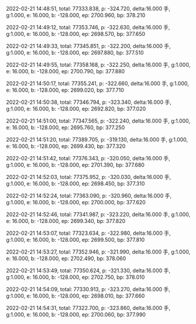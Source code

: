 2022-02-21 14:48:51, total: 77333.838, p: -324.720, delta:16.000 手, g:1.000, e: 16.000, b: -128.000, ep: 2700.960, bp: 378.210

2022-02-21 14:49:12, total: 77353.746, p: -322.630, delta:16.000 手, g:1.000, e: 16.000, b: -128.000, ep: 2698.570, bp: 377.650

2022-02-21 14:49:33, total: 77345.851, p: -322.200, delta:16.000 手, g:1.000, e: 16.000, b: -128.000, ep: 2697.880, bp: 377.510

2022-02-21 14:49:55, total: 77358.168, p: -322.250, delta:16.000 手, g:1.000, e: 16.000, b: -128.000, ep: 2700.790, bp: 377.880

2022-02-21 14:50:17, total: 77355.241, p: -322.660, delta:16.000 手, g:1.000, e: 16.000, b: -128.000, ep: 2699.020, bp: 377.710

2022-02-21 14:50:38, total: 77346.794, p: -323.340, delta:16.000 手, g:1.000, e: 16.000, b: -128.000, ep: 2692.820, bp: 377.020

2022-02-21 14:51:00, total: 77347.565, p: -322.240, delta:16.000 手, g:1.000, e: 16.000, b: -128.000, ep: 2695.760, bp: 377.250

2022-02-21 14:51:20, total: 77389.705, p: -319.130, delta:16.000 手, g:1.000, e: 16.000, b: -128.000, ep: 2699.430, bp: 377.320

2022-02-21 14:51:42, total: 77376.343, p: -320.050, delta:16.000 手, g:1.000, e: 16.000, b: -128.000, ep: 2701.390, bp: 377.680

2022-02-21 14:52:03, total: 77375.952, p: -320.030, delta:16.000 手, g:1.000, e: 16.000, b: -128.000, ep: 2698.450, bp: 377.310

2022-02-21 14:52:24, total: 77363.090, p: -320.960, delta:16.000 手, g:1.000, e: 16.000, b: -128.000, ep: 2700.000, bp: 377.620

2022-02-21 14:52:46, total: 77341.987, p: -323.220, delta:16.000 手, g:1.000, e: 16.000, b: -128.000, ep: 2699.340, bp: 377.820

2022-02-21 14:53:07, total: 77323.634, p: -322.980, delta:16.000 手, g:1.000, e: 16.000, b: -128.000, ep: 2699.500, bp: 377.810

2022-02-21 14:53:27, total: 77352.946, p: -321.990, delta:16.000 手, g:1.000, e: 16.000, b: -128.000, ep: 2702.490, bp: 378.060

2022-02-21 14:53:49, total: 77350.624, p: -321.330, delta:16.000 手, g:1.000, e: 16.000, b: -128.000, ep: 2702.750, bp: 378.010

2022-02-21 14:54:09, total: 77330.913, p: -323.270, delta:16.000 手, g:1.000, e: 16.000, b: -128.000, ep: 2698.010, bp: 377.660

2022-02-21 14:54:31, total: 77322.700, p: -323.860, delta:16.000 手, g:1.000, e: 16.000, b: -128.000, ep: 2700.060, bp: 377.990